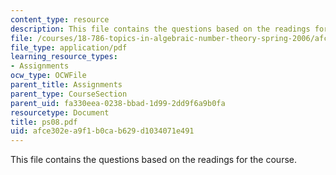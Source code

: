 ```yaml
---
content_type: resource
description: This file contains the questions based on the readings for the course.
file: /courses/18-786-topics-in-algebraic-number-theory-spring-2006/afce302ea9f1b0cab629d1034071e491_ps08.pdf
file_type: application/pdf
learning_resource_types:
- Assignments
ocw_type: OCWFile
parent_title: Assignments
parent_type: CourseSection
parent_uid: fa330eea-0238-bbad-1d99-2dd9f6a9b0fa
resourcetype: Document
title: ps08.pdf
uid: afce302e-a9f1-b0ca-b629-d1034071e491
---
```

This file contains the questions based on the readings for the course.

